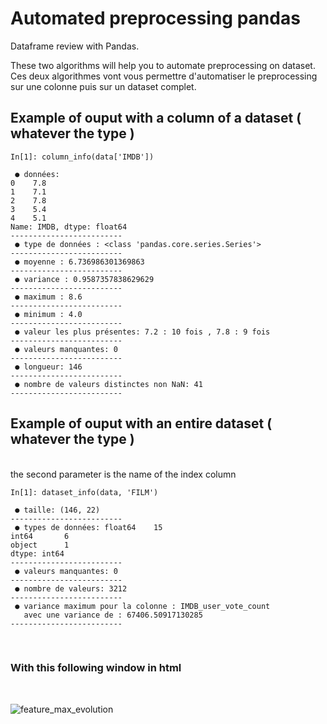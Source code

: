 # Automated preprocessing pandas
Dataframe review with Pandas.


These two algorithms will help you to automate preprocessing on dataset.  <br/>
Ces deux algorithmes vont vous permettre d'automatiser le preprocessing sur une colonne puis sur un dataset complet.
<br/>

## Example of ouput with a column of a dataset ( whatever the type )

    In[1]: column_info(data['IMDB'])

     ● données:
    0    7.8
    1    7.1
    2    7.8
    3    5.4
    4    5.1
    Name: IMDB, dtype: float64
    -------------------------
     ● type de données : <class 'pandas.core.series.Series'>
    -------------------------
     ● moyenne : 6.736986301369863
    -------------------------
     ● variance : 0.9587357838629629
    -------------------------
     ● maximum : 8.6
    -------------------------
     ● minimum : 4.0
    -------------------------
     ● valeur les plus présentes: 7.2 : 10 fois , 7.8 : 9 fois
    -------------------------
     ● valeurs manquantes: 0
    -------------------------
     ● longueur: 146
    -------------------------
     ● nombre de valeurs distinctes non NaN: 41
    -------------------------


## Example of ouput with an entire dataset ( whatever the type ) 
<br/> the second parameter is the name of the index column
<br/>

    In[1]: dataset_info(data, 'FILM')
    
     ● taille: (146, 22)
    -------------------------
     ● types de données: float64    15
    int64       6
    object      1
    dtype: int64
    -------------------------
     ● valeurs manquantes: 0
    -------------------------
     ● nombre de valeurs: 3212
    -------------------------
     ● variance maximum pour la colonne : IMDB_user_vote_count
       avec une variance de : 67406.50917130285
    -------------------------
    
<br/>

### With this following window in html 
<br/>

![feature_max_evolution](https://user-images.githubusercontent.com/63207451/95136225-03fe7b00-0766-11eb-99af-766deea9f2e2.png)

